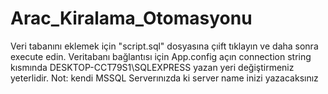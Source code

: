 # Arac_Kiralama_Otomasyonu
Veri tabanını eklemek için "script.sql" dosyasına çıift tıklayın ve daha sonra execute edin. 
Veritabanı bağlantısı için App.config açın connection string kısmında DESKTOP-CCT79S1\SQLEXPRESS yazan yeri değiştirmeniz yeterlidir.
Not: kendi MSSQL Serverınızda ki server name inizi yazacaksınız

